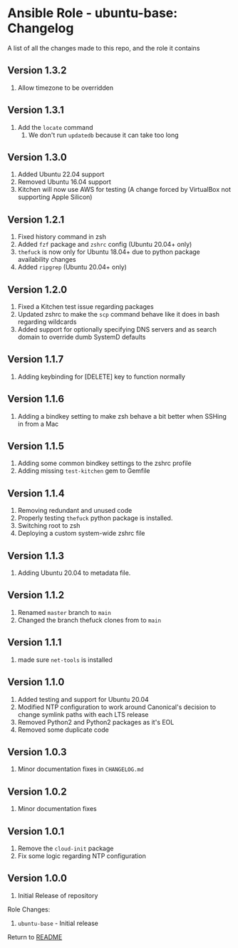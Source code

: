 Ansible Role - ubuntu-base: Changelog
=====================================
A list of all the changes made to this repo, and the role it contains

Version 1.3.2
-------------

1. Allow timezone to be overridden

Version 1.3.1
-------------

1. Add the `locate` command
   1. We don't run `updatedb` because it can take too long

Version 1.3.0
-------------

1. Added Ubuntu 22.04 support
2. Removed Ubuntu 16.04 support
3. Kitchen will now use AWS for testing (A change forced by VirtualBox not supporting Apple Silicon)

Version 1.2.1
-------------

1. Fixed history command in zsh
2. Added `fzf` package and `zshrc` config (Ubuntu 20.04+ only)
3. `thefuck` is now only for Ubuntu 18.04+ due to python package availability changes
4. Added `ripgrep` (Ubuntu 20.04+ only)

Version 1.2.0
-------------

1. Fixed a Kitchen test issue regarding packages
2. Updated zshrc to make the `scp` command behave like it does in bash regarding wildcards
3. Added support for optionally specifying DNS servers and as search domain to override dumb SystemD defaults

Version 1.1.7
-------------

1. Adding keybinding for [DELETE] key to function normally

Version 1.1.6
-------------

1. Adding a bindkey setting to make zsh behave a bit better when SSHing in from a Mac

Version 1.1.5
-------------

1. Adding some common bindkey settings to the zshrc profile
2. Adding missing `test-kitchen` gem to Gemfile

Version 1.1.4
-------------

1. Removing redundant and unused code
2. Properly testing `thefuck` python package is installed.
3. Switching root to zsh
4. Deploying a custom system-wide zshrc file

Version 1.1.3
-------------

1. Adding Ubuntu 20.04 to metadata file.

Version 1.1.2
-------------

1. Renamed `master` branch to `main`
2. Changed the branch thefuck clones from to `main`

Version 1.1.1
-------------

1. made sure `net-tools` is installed

Version 1.1.0
-------------

1. Added testing and support for Ubuntu 20.04
2. Modified NTP configuration to work around Canonical's decision to change symlink paths with each LTS release
3. Removed Python2 and Python2 packages as it's EOL
4. Removed some duplicate code

Version 1.0.3
-------------

1. Minor documentation fixes in `CHANGELOG.md`

Version 1.0.2
-------------

1. Minor documentation fixes

Version 1.0.1
-------------

1. Remove the `cloud-init` package
2. Fix some logic regarding NTP configuration

Version 1.0.0
-------------

1. Initial Release of repository

Role Changes:

1. `ubuntu-base` - Initial release

Return to [README](README.md)
